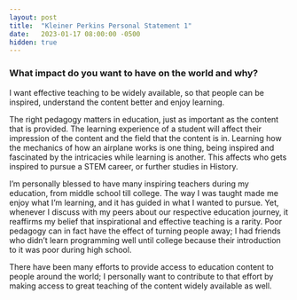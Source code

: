 ```yaml
---
layout: post
title:  "Kleiner Perkins Personal Statement 1"
date:   2023-01-17 08:00:00 -0500
hidden: true
---
```


### What impact do you want to have on the world and why?

I want effective teaching to be widely available, so that people can be inspired, understand the content better and enjoy learning.

The right pedagogy matters in education, just as important as the content that is provided. The learning experience of a student will affect their impression of the content and the field that the content is in. Learning how the mechanics of how an airplane works is one thing, being inspired and fascinated by the intricacies while learning is another. This affects who gets inspired to pursue a STEM career, or further studies in History.

I’m personally blessed to have many inspiring teachers during my education, from middle school till college. The way I was taught made me enjoy what I’m learning, and it has guided in what I wanted to pursue. Yet, whenever I discuss with my peers about our respective education journey, it reaffirms my belief that inspirational and effective teaching is a rarity. Poor pedagogy can in fact have the effect of turning people away; I had friends who didn’t learn programming well until college because their introduction to it was poor during high school.

There have been many efforts to provide access to education content to people around the world; I personally want to contribute to that effort by making access to great teaching of the content widely available as well.